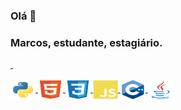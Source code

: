 
<!--<div>
  <img height="165" align="right" alt="git.marcos" src="https://media.discordapp.net/attachments/1100249036541403148/1100249492084772974/marcos.gif?width=369&height=369">
</div>-->


### Olá 👋
### Marcos, estudante, estagiário.

<div style="display: inline_block">
  <a href="https://github.com/marcosvianaap">
  <img height="140em" alt="" src="https://github-readme-stats.vercel.app/api?username=marcosvianaap&show_icons=true&theme=dark&include_all_commits=true&count_private=true"> 
  <img height="140em" alt="" src="https://github-readme-stats.vercel.app/api/top-langs/?username=marcosvianaap&layout=compact&lang_count=16&theme=dark&">
</div>
  
<div style="display: inline_block"><br>
  <img align="center" alt="" height="30" width="40" src="https://raw.githubusercontent.com/devicons/devicon/master/icons/python/python-original.svg">
  <img align="center" alt="" height="30" width="40" src="https://raw.githubusercontent.com/devicons/devicon/master/icons/html5/html5-original.svg">
  <img align="center" alt="" height="30" width="40" src="https://raw.githubusercontent.com/devicons/devicon/master/icons/css3/css3-original.svg">
  <img align="center" alt="" height="30" width="40" src="https://raw.githubusercontent.com/devicons/devicon/master/icons/javascript/javascript-plain.svg">
  <img align="center" alt="" height="30" width="40" src="https://raw.githubusercontent.com/devicons/devicon/master/icons/cplusplus/cplusplus-original.svg">
  <img align="center" alt="" height="30" width="40" src="https://raw.githubusercontent.com/devicons/devicon/master/icons/java/java-original.svg">
</div>
